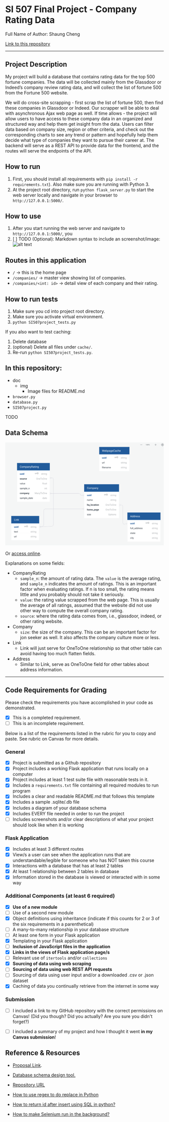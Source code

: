 # SI 507 Final Project - Company Rating Data

Full Name of Author: Shaung Cheng

[Link to this repository](https://github.com/rivernews/Final-Project-si507)

---

## Project Description

My project will build a database that contains rating data for the top 500 fortune companies. The data will be collected mainly from the Glassdoor or Indeed’s company review rating data, and will collect the list of fortune 500 from the Fortune 500 website. 

We will do cross-site scrapping - first scrap the list of fortune 500, then find these companies in Glassdoor or Indeed. Our scrapper will be able to deal with asynchronous Ajax web page as well. If time allows - the project will allow users to have access to these company data in an organized and structured way and help them get insight from the data. Users can filter data based on company size, region or other criteria, and check out the corresponding charts to see any trend or pattern and hopefully help them decide what type of companies they want to pursue their career at. The backend will serve as a REST API to provide data for the frontend, and the routes will serve the endpoints of the API. 

## How to run

1. First, you should install all requirements with `pip install -r requirements.txt`). Also make sure you are running with Python 3.
2. At the project root directory, run `python flask_server.py` to start the web server locally and navigate in your browser to `http://127.0.0.1:5000/`.

## How to use

1. After you start running the web server and navigate to `http://127.0.0.1:5000/`, you  
1. [ ] TODO (Optional): Markdown syntax to include an screenshot/image: ![alt text](image.jpg)

## Routes in this application
- `/` -> this is the home page
- `/companies/` -> master view showing list of companies.
- `/companies/<int: id>` -> detail view of each company and their rating.

## How to run tests

1. Make sure you cd into project root directory.
1. Make sure you activate virtual environment.
1. `python SI507project_tests.py`

If you also want to test caching:

1. Delete database
1. (optional) Delete all files under `cache/`.
1. Re-run `python SI507project_tests.py`.

## In this repository:

- doc
    - img
        - Image files for README.md
- `browser.py`
- `database.py`
- `SI507project.py`

TODO


## Data Schema

![Database schema](doc/img/db-schema.png)

Or [access online](https://app.quickdatabasediagrams.com/#/d/oo35Ob).

Explanations on some fields:

- CompanyRating
    - `sample_n`: the amount of rating data. The `value` is the average rating, and `sample_n` indicates the amount of ratings. This is an important factor when evaluating ratings. If n is too small, the rating means little and you probably should not take it seriously.
    - `value`: the rating value scrapped from the web page. This is usually the average of all ratings, assumed that the website did not use other way to compute the overall company rating.
    - `source`: where the rating data comes from, i.e., glassdoor, indeed, or other rating website.
- Company
    - `size`: the size of the company. This can be an important factor for jon seeker as well. It also affects the company culture more or less.
- Link
    - Link will just serve for OneToOne relationship so that other table can avoid having too much flatten fields.
- Address
    - Similar to Link, serve as OneToOne field for other tables about address information.

---
## Code Requirements for Grading
Please check the requirements you have accomplished in your code as demonstrated.
- [x] This is a completed requirement.
- [ ] This is an incomplete requirement.

Below is a list of the requirements listed in the rubric for you to copy and paste.  See rubric on Canvas for more details.

### General
- [x] Project is submitted as a Github repository
- [x] Project includes a working Flask application that runs locally on a computer
- [x] Project includes at least 1 test suite file with reasonable tests in it.
- [x] Includes a `requirements.txt` file containing all required modules to run program
- [x] Includes a clear and readable README.md that follows this template
- [x] Includes a sample .sqlite/.db file
- [x] Includes a diagram of your database schema
- [x] Includes EVERY file needed in order to run the project
- [ ] Includes screenshots and/or clear descriptions of what your project should look like when it is working

### Flask Application
- [x] Includes at least 3 different routes
- [x] View/s a user can see when the application runs that are understandable/legible for someone who has NOT taken this course
- [x] Interactions with a database that has at least 2 tables
- [x] At least 1 relationship between 2 tables in database
- [x] Information stored in the database is viewed or interacted with in some way

### Additional Components (at least 6 required)
- [x] **Use of a new module**
- [ ] Use of a second new module
- [x] Object definitions using inheritance (indicate if this counts for 2 or 3 of the six requirements in a parenthetical)
- [ ] A many-to-many relationship in your database structure
- [ ] At least one form in your Flask application
- [x] Templating in your Flask application
- [ ] **Inclusion of JavaScript files in the application**
- [x] **Links in the views of Flask application page/s**
- [ ] Relevant use of `itertools` and/or `collections`
- [x] **Sourcing of data using web scraping**
- [ ] **Sourcing of data using web REST API requests**
- [ ] Sourcing of data using user input and/or a downloaded .csv or .json dataset
- [x] Caching of data you continually retrieve from the internet in some way

### Submission
- [ ] I included a link to my GitHub repository with the correct permissions on Canvas! (Did you though? Did you actually? Are you sure you didn't forget?)
- [ ] I included a summary of my project and how I thought it went **in my Canvas submission**!


## Reference & Resources

- [Proposal Link](https://paper.dropbox.com/doc/SI507-Final-Project-by-Shaung-Cheng--Aa3swZraJVTqmfX6hACLwYLsAQ-W3RLpuHtj7eeItw4Hw4SI).

- [Database schema design tool.](https://app.quickdatabasediagrams.com/#/d/oo35Ob)

- [Repository URL](https://github.com/rivernews/Final-Project-si507)

- [How to use regex to do replace in Python](https://stackoverflow.com/questions/11475885/python-replace-regex)

- [How to return id after insert using SQL in python?](https://stackoverflow.com/questions/2548493/how-do-i-get-the-id-after-insert-into-mysql-database-with-python)

- [How to make Selenium run in the background?](https://stackoverflow.com/questions/16180428/can-selenium-webdriver-open-browser-windows-silently-in-background)